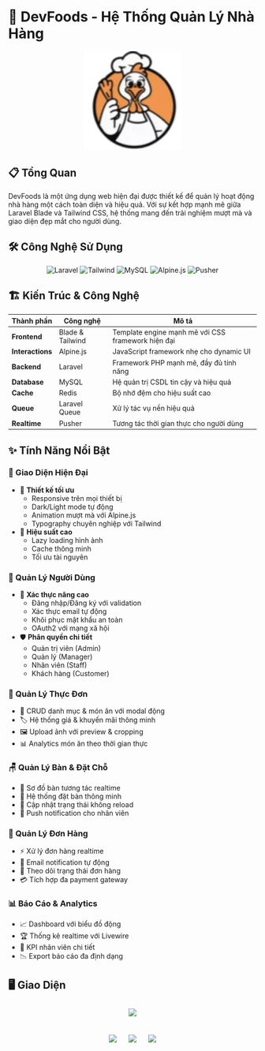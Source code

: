# 🍴 DevFoods - Hệ Thống Quản Lý Nhà Hàng

<p align="center">
  <img src="public/images/logo.png" alt="DevFoods Logo" width="200"/>
</p>

## 📋 Tổng Quan

DevFoods là một ứng dụng web hiện đại được thiết kế để quản lý hoạt động nhà hàng một cách toàn diện và hiệu quả. 
Với sự kết hợp mạnh mẽ giữa Laravel Blade và Tailwind CSS, hệ thống mang đến trải nghiệm mượt mà và giao diện đẹp mắt cho người dùng.

## 🛠️ Công Nghệ Sử Dụng
<p align="center">
  <img src="https://img.shields.io/badge/Laravel-FF2D20?style=for-the-badge&logo=laravel&logoColor=white" alt="Laravel"/>
  <img src="https://img.shields.io/badge/Tailwind_CSS-38B2AC?style=for-the-badge&logo=tailwind-css&logoColor=white" alt="Tailwind"/>
  <img src="https://img.shields.io/badge/MySQL-005C84?style=for-the-badge&logo=mysql&logoColor=white" alt="MySQL"/>
  <img src="https://img.shields.io/badge/Alpine.js-8BC0D0?style=for-the-badge&logo=alpine.js&logoColor=black" alt="Alpine.js"/>
  <img src="https://img.shields.io/badge/Pusher-FF691E?style=for-the-badge&logo=pusher&logoColor=white" alt="Pusher"/>
</p>

## 🏗️ Kiến Trúc & Công Nghệ

| Thành phần | Công nghệ | Mô tả |
|------------|-----------|--------|
| **Frontend** | Blade & Tailwind | Template engine mạnh mẽ với CSS framework hiện đại |
| **Interactions** | Alpine.js | JavaScript framework nhẹ cho dynamic UI |
| **Backend** | Laravel | Framework PHP mạnh mẽ, đầy đủ tính năng |
| **Database** | MySQL | Hệ quản trị CSDL tin cậy và hiệu quả |
| **Cache** | Redis | Bộ nhớ đệm cho hiệu suất cao |
| **Queue** | Laravel Queue | Xử lý tác vụ nền hiệu quả |
| **Realtime** | Pusher | Tương tác thời gian thực cho người dùng |

## ✨ Tính Năng Nổi Bật

### 💫 Giao Diện Hiện Đại
- 🎨 **Thiết kế tối ưu**
  - Responsive trên mọi thiết bị
  - Dark/Light mode tự động
  - Animation mượt mà với Alpine.js
  - Typography chuyên nghiệp với Tailwind
- 🚀 **Hiệu suất cao**
  - Lazy loading hình ảnh
  - Cache thông minh
  - Tối ưu tài nguyên

### 👥 Quản Lý Người Dùng
- 🔐 **Xác thực nâng cao**
  - Đăng nhập/Đăng ký với validation
  - Xác thực email tự động
  - Khôi phục mật khẩu an toàn
  - OAuth2 với mạng xã hội
- 🛡️ **Phân quyền chi tiết**
  - Quản trị viên (Admin)
  - Quản lý (Manager)
  - Nhân viên (Staff)
  - Khách hàng (Customer)

### 🍕 Quản Lý Thực Đơn
- 📝 CRUD danh mục & món ăn với modal động
- 🏷️ Hệ thống giá & khuyến mãi thông minh
- 🖼️ Upload ảnh với preview & cropping
- 📊 Analytics món ăn theo thời gian thực

### 🪑 Quản Lý Bàn & Đặt Chỗ
- 🎯 Sơ đồ bàn tương tác realtime
- 📅 Hệ thống đặt bàn thông minh
- 🔄 Cập nhật trạng thái không reload
- 📱 Push notification cho nhân viên

### 🛒 Quản Lý Đơn Hàng
- ⚡ Xử lý đơn hàng realtime
- 📨 Email notification tự động
- 🔄 Theo dõi trạng thái đơn hàng
- 💳 Tích hợp đa payment gateway

### 📊 Báo Cáo & Analytics
- 📈 Dashboard với biểu đồ động
- 🏆 Thống kê realtime với Livewire
- 👥 KPI nhân viên chi tiết
- 📉 Export báo cáo đa định dạng

## 🖥️ Giao Diện

<p align="center">
  <img src="public/images/dashboard.png" width="600" style="margin: 10px" />
</p>

<p align="center">
  <img src="public/images/orders.png" width="290" style="margin: 10px" />
  <img src="public/images/menu.png" width="290" style="margin: 10px" />
  <img src="public/images/analytics.png" width="290" style="margin: 10px" />
</p>